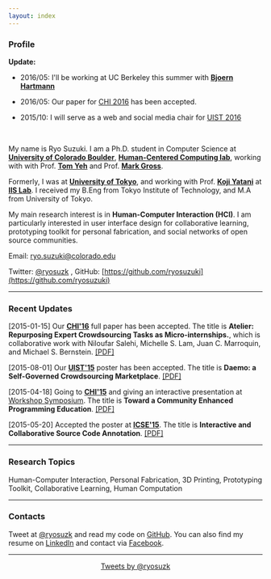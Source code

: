 ```yaml
---
layout: index
---
```


### Profile

**Update:**

* 2016/05: I'll be working at UC Berkeley this summer with [**Bjoern Hartmann**](http://people.eecs.berkeley.edu/~bjoern/)

* 2016/05: Our paper for [CHI 2016](https://chi2016.acm.org/wp/) has been accepted.

* 2015/10: I will serve as a web and social media chair for [UIST 2016](http://uist.acm.org/uist2016/)

</br>

My name is Ryo Suzuki.
I am a Ph.D. student in Computer Science at [**University of Colorado Boulder**](http://www.colorado.edu/cs/), [**Human-Centered Computing lab**](http://hcc.colorado.edu/), working with with Prof. [**Tom Yeh**](http://tomyeh.info/) and Prof. [**Mark Gross**](http://mdgross.net/).

Formerly, I was at [**University of Tokyo**](http://www.u-tokyo.ac.jp/en/), and working with Prof. [**Koji Yatani**](http://yatani.jp/) at [**IIS Lab**](http://iis-lab.org/).
I received my B.Eng from Tokyo Institute of Technology, and M.A from University of Tokyo.

My main research interest is in **Human-Computer Interaction (HCI)**.
I am particularly interested in user interface design for collaborative learning, prototyping toolkit for personal fabrication, and social networks of open source communities.


Email: ryo.suzuki@colorado.edu

Twitter: [@ryosuzk](https://twitter.com/ryosuzk) , GitHub: [https://github.com/ryosuzuki](https://github.com/ryosuzuki)


---

### Recent Updates

[2015-01-15] Our [**CHI'16**](https://chi2016.acm.org/wp/) full paper has been accepted. The title is **Atelier: Repurposing Expert Crowdsourcing Tasks as Micro-internships.**, which is collaborative work with Niloufar Salehi, Michelle S. Lam, Juan C. Marroquin, and Michael S. Bernstein. [[PDF]](http://hci.stanford.edu/publications/2016/atelier/atelier_2016.pdf)

[2015-08-01] Our [**UIST'15**](http://uist.acm.org/uist2015/about) poster has been accepted. The title is **Daemo: a Self-Governed Crowdsourcing Marketplace**. [[PDF]](http://hci.stanford.edu/publications/2015/crowdresearch/daemo-uist.pdf)

[2015-04-18] Going to [**CHI'15**](http://chi2015.acm.org/) and giving an interactive presentation at [Workshop Symposium](http://hci.tokyo/). The title is **Toward a Community Enhanced Programming Education**. [[PDF]](/publications/chi-2015.pdf)

[2015-05-20] Accepted the poster at [**ICSE'15**](http://2015.icse-conferences.org/). The title is **Interactive and Collaborative Source Code Annotation**. [[PDF]](/publications/icse-2015.pdf)

---

### Research Topics

Human-Computer Interaction, Personal Fabrication, 3D Printing, Prototyping Toolkit, Collaborative Learning, Human Computation

---


### Contacts

Tweet at [@ryosuzk](http://twitter.com/ryosuzk) and read my code on [GitHub](http://github.com/ryosuzuki).
You can also find my resume on [LinkedIn](https://www.linkedin.com/in/ryosuzuki) and contact via [Facebook](https://facebook.com/ryosuzk).

---

<div style="text-align:center;">
<a class="twitter-timeline" href="https://twitter.com/ryosuzk" data-widget-id="586803163707023360" width="580" >Tweets by @ryosuzk</a>
</div>
